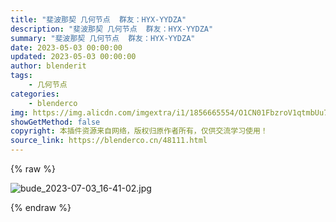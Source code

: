 ```yaml
---
title: "斐波那契 几何节点  群友：HYX-YYDZA"
description: "斐波那契 几何节点  群友：HYX-YYDZA"
summary: "斐波那契 几何节点  群友：HYX-YYDZA"
date: 2023-05-03 00:00:00
updated: 2023-05-03 00:00:00
author: blenderit
tags: 
    - 几何节点
categories:
    - blenderco
img: https://img.alicdn.com/imgextra/i1/1856665554/O1CN01FbzroV1qtmbUu7dBA_!!1856665554.jpg
showGetMethod: false
copyright: 本插件资源来自网络，版权归原作者所有，仅供交流学习使用！
source_link: https://blenderco.cn/48111.html
---
```


{% raw %}
<p><img class="aligncenter" src="https://img.alicdn.com/imgextra/i1/1856665554/O1CN01FbzroV1qtmbUu7dBA_!!1856665554.jpg" alt="bude_2023-07-03_16-41-02.jpg"></p>
<div style="display: none">blenderco</div>
{% endraw %}